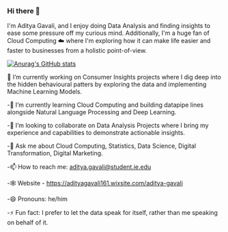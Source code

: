 ### Hi there 👋

I'm Aditya Gavali, and I enjoy doing Data Analysis and finding insights to ease some pressure off my curious mind. Additionally, I'm a huge fan of Cloud Computing ☁️ where I'm exploring how it can make life easier and faster to businesses from a holistic point-of-view.

[![Anurag's GitHub stats](https://github-readme-stats.vercel.app/api?username=aditya12997)](https://github.com/anuraghazra/github-readme-stats)


🔭 I’m currently working on Consumer Insights projects where I dig deep into the hidden behavioural patters by exploring the data and implementing Machine Learning Models.

 -🌱 I’m currently learning Cloud Computing and building datapipe lines alongside Natural Language Processing and Deep Learning.
 
 -👯 I’m looking to collaborate on Data Analysis Projects where I bring my experience and capabilities to demonstrate actionable insights.
 
 -💬 Ask me about Cloud Computing, Statistics, Data Science, Digital Transformation, Digital Marketing.
 
 -📫 How to reach me: aditya.gavali@student.ie.edu
 
 -🕸 Website - https://adityagavali161.wixsite.com/aditya-gavali
 
 -😄 Pronouns: he/him
 
 -⚡ Fun fact: I prefer to let the data speak for itself, rather than me speaking on behalf of it.

